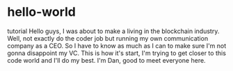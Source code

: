 # hello-world
tutorial
Hello guys, I was about to make a living in the blockchain industry. Well, not exactly do the coder job but running my own communication company as a CEO. So I have to know as much as I can to make sure I'm not gonna disappoint my VC. This is how it's start, I'm trying to get closer to this code world and I'll do my best. I'm Dan, good to meet everyone here.
